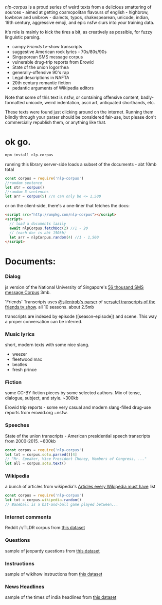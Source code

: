 _nlp-corpus_ is a proud series of weird texts from a delicious smattering of sources - aimed at getting cosmopolitan flavours of english - highbrow, lowbrow and unibrow - dialects, typos, shakespearean, unicode, indian, 19th century, aggressive emoji, and epic nsfw slurs into your training data.

it's role is mainly to kick the tires a bit, as creatively as possible, for fuzzy linguistic parsing.

- campy _Friends_ tv-show transcripts
- suggestive American rock lyrics - 70s/80s/90s
- Singaporean SMS message corpus
- vulnerable drug-trip reports from Erowid
- State of the union logorrhea
- generally-offensive 90's rap
- Legal descriptions in NAFTA
- 20th century romantic fiction
- pedantic arguments of Wikipedia editors

Note that some of this text is nsfw, or containing offensive content, badly-formatted unicode, weird indentation, ascii art, antiquated shorthands, etc.

These texts were found just clicking around on the internet. Running them blindly through your parser should be considered fair-use, but please don't commercially republish them, or anything like that.

# ok go.

```bash
npm install nlp-corpus
```

running this library server-side loads a subset of the documents - abt 10mb total

```javascript
const corpus = require('nlp-corpus')
//random sentence
let str = corpus()
//random 5 sentences
let arr = corpus(5) //n can only be <= 1,500
```

or on the client-side, there's a one-liner that fetches the docs:

```html
<script src="http://unpkg.com/nlp-corpus"></script>
<script>
  // load a documents lazily
  await nlpCorpus.fetchDoc(2) //1 - 20
  // (each doc is abt 150kb)
  let arr = nlpCorpus.random(4) //1 - 1,500
</script>
```

# Documents:

### Dialog

js version of the National University of Singapore's [56 thousand SMS message Corpus](http://wing.comp.nus.edu.sg:8080/SMSCorpus/overview.jsp) 3mb.

'Friends' Transcripts
uses [@silentrob's parser](https://github.com/silentrob/superscript-friends) of [versatel transcripts of the friends tv show](http://home.versatel.nl/friendspic0102/). all 10 seasons. about 2.5mb

transcripts are indexed by episode ([season-episode]) and scene. This way a proper conversation can be inferred.

### Music lyrics

short, modern texts with some nice slang.

- weezer
- fleetwood mac
- beatles
- fresh prince

### Fiction

some CC-BY fiction pieces by some selected authors. Mix of tense, dialogue, subject, and style. ~300kb

Erowid trip reports - some very casual and modern slang-filled drug-use reports from erowid.org ~nsfw.

### Speeches

State of the union transcripts - American presidential speech transcripts from 2000-2015. ~600kb

```javascript
const corpus = require('nlp-corpus')
let txt = corpus.sotu.parsed()[4]
// "Mr. Speaker, Vice President Cheney, Members of Congress, ..."
let all = corpus.sotu.text()
```

### Wikipedia

a bunch of articles from wikipedia's [Articles every Wikipedia must have](https://meta.wikimedia.org/wiki/List_of_articles_every_Wikipedia_should_have) list

```javascript
const corpus = require('nlp-corpus')
let txt = corpus.wikipedia.random()
// Baseball is a bat-and-ball game played between...
```

### Internet comments

Reddit /r/TLDR corpus from [this dataset](https://github.com/webis-de/webis-tldr-17-corpus)

### Questions

sample of jeopardy questions from [this dataset](https://www.reddit.com/r/datasets/comments/1uyd0t/200000_jeopardy_questions_in_a_json_file/)

### Instructions

sample of wikihow instructions from [this dataset](https://github.com/mahnazkoupaee/WikiHow-Dataset)

### News Headlines

sample of the times of india headlines from [this dataset](https://dataverse.harvard.edu/api/access/datafile/:persistentId?persistentId=doi:10.7910/DVN/DPQMQH/P2Z4PM)
